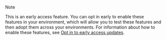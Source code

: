 > [!NOTE]
> This is an early access feature. You can opt in early to enable these features in your environment, which will allow you to test these features and then adopt them across your environments. 
For information about how to enable these features, see [Opt in to early access updates](https://aka.ms/EarlyAccessOpt-in).
